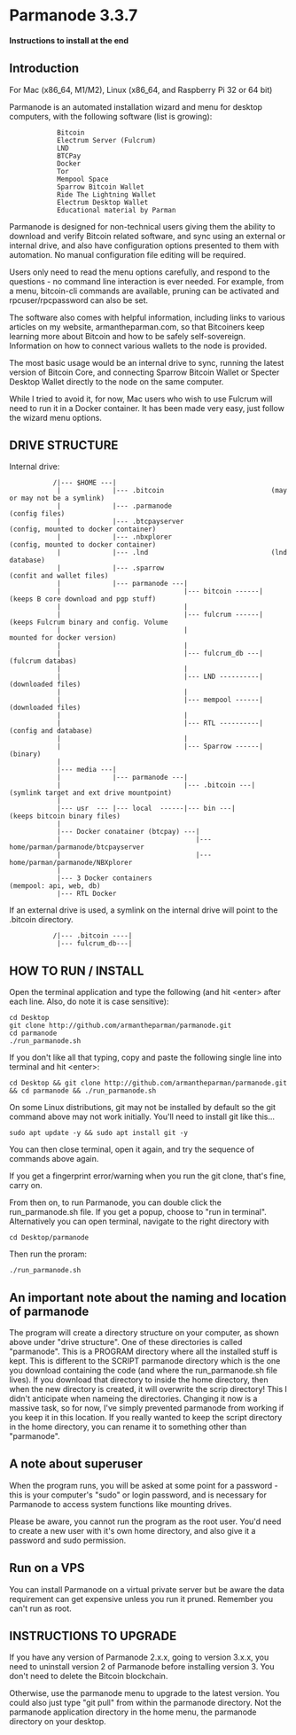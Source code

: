 # Parmanode 3.3.7

#### Instructions to install at the end

## Introduction

For Mac (x86_64, M1/M2), Linux (x86_64, and Raspberry Pi 32 or 64 bit)

Parmanode is an automated installation wizard and menu for desktop
computers, with the following software (list is growing):

                Bitcoin
                Electrum Server (Fulcrum)
                LND
                BTCPay 
                Docker
                Tor
                Mempool Space
                Sparrow Bitcoin Wallet
                Ride The Lightning Wallet
                Electrum Desktop Wallet
                Educational material by Parman

Parmanode is designed for non-technical users giving them the ability to 
download and verify Bitcoin related software, and sync using an external 
or internal drive, and also have configuration options presented to them
with automation. No manual configuration file editing will be required.

Users only need to read the menu options carefully, and respond to
the questions - no command line interaction is ever needed. For example, 
from a menu, bitcoin-cli commands are available, pruning can be activated 
and rpcuser/rpcpassword can also be set.

The software also comes with helpful information, including links to various
articles on my website, armantheparman.com, so that Bitcoiners keep learning
more about Bitcoin and how to be safely self-sovereign. Information on how 
to connect various wallets to the node is provided.

The most basic usage would be an internal drive to sync, running the latest
version of Bitcoin Core, and connecting Sparrow Bitcoin Wallet or Specter
Desktop Wallet directly to the node on the same computer.

While I tried to avoid it, for now, Mac users who wish to use Fulcrum will
need to run it in a Docker container. It has been made very easy, just 
follow the wizard menu options.

## DRIVE STRUCTURE 

Internal drive:
               
               /|--- $HOME ---|
                |             |--- .bitcoin                           (may or may not be a symlink)
                |             |--- .parmanode                         (config files)
                |             |--- .btcpayserver                      (config, mounted to docker container) 
                |             |--- .nbxplorer                         (config, mounted to docker container)
                |             |--- .lnd                               (lnd database)                          
                |             |--- .sparrow                           (confit and wallet files)
                |             |--- parmanode ---|
                |                               |--- bitcoin ------|  (keeps B core download and pgp stuff)
                |                               |
                |                               |--- fulcrum ------|  (keeps Fulcrum binary and config. Volume
                |                               |                      mounted for docker version)
                |                               |
                |                               |--- fulcrum_db ---|  (fulcrum databas)
                |                               |
                |                               |--- LND ----------|  (downloaded files) 
                |                               |
                |                               |--- mempool ------|  (downloaded files)
                |                               |                                        
                |                               |--- RTL ----------|  (config and database)
                |                               |                                        
                |                               |--- Sparrow ------|  (binary)
                |                               
                |--- media ---|
                |             |--- parmanode ---|                  
                |                               |--- .bitcoin ---|    (symlink target and ext drive mountpoint)
                |           
                |--- usr  --- |--- local  ------|--- bin ---|         (keeps bitcoin binary files)
                |
                |--- Docker conatainer (btcpay) ---|
                |                                  |---home/parman/parmanode/btcpayserver
                |                                  |---home/parman/parmanode/NBXplorer
                |                                                  
                |--- 3 Docker containers                              (mempool: api, web, db)
                |--- RTL Docker 

If an external drive is used, a symlink on the internal drive will point to the .bitcoin directory.

               /|--- .bitcoin ----|
                |--- fulcrum_db---|

## HOW TO RUN / INSTALL

Open the terminal application and type the following (and hit \<enter\> after each line.
Also, do note it is case sensitive):

    cd Desktop
    git clone http://github.com/armantheparman/parmanode.git
    cd parmanode
    ./run_parmanode.sh

If you don't like all that typing, copy and paste the following single line into terminal
and hit \<enter\>:

    cd Desktop && git clone http://github.com/armantheparman/parmanode.git && cd parmanode && ./run_parmanode.sh

On some Linux distributions, git may not be installed by default so the git command above may not work
initially. You'll need to install git like this...

    sudo apt update -y && sudo apt install git -y

You can then close terminal, open it again, and try the sequence of commands above again.

If you get a fingerprint error/warning when you run the git clone, that's fine, carry on.

From then on, to run Parmanode, you can double click the run_parmanode.sh file. If you
get a popup, choose to "run in terminal". Alternatively you can open terminal, navigate to
the right directory with 
    
    cd Desktop/parmanode

Then run the proram:

    ./run_parmanode.sh


## An important note about the naming and location of parmanode

The program will create a directory structure on your computer, as shown above under
"drive structure". One of these directories is called "parmanode". This is a PROGRAM
directory where all the installed stuff is kept. This is different to the SCRIPT 
parmanode directory which is the one you download containing the code (and where the
run_parmanode.sh file lives). If you download that directory to inside the home directory, 
then when the new directory is created, it will overwrite the scrip directory! This I 
didn't anticipate when nameing the directories. Changing it now is a massive task, so 
for now, I've simply prevented parmanode from working if you keep it in this location. 
If you really wanted to keep the script directory in the home directory, you can rename
it to something other than "parmanode". 

## A note about superuser

When the program runs, you will be asked at some point for a password - this is your 
computer's "sudo" or login password, and is necessary for Parmanode to access system 
functions like mounting drives.

Please be aware, you cannot run the program as the root user. You'd need to create a new
user with it's own home directory, and also give it a password and sudo permission.

## Run on a VPS

You can install Parmanode on a virtual private server but be aware the data requirement
can get expensive unless you run it pruned. Remember you can't run as root.
 

## INSTRUCTIONS TO UPGRADE

If you have any version of Parmanode 2.x.x, going to version 3.x.x, you need to uninstall 
version 2 of Parmanode before installing version 3. You don't need to delete the Bitcoin 
blockchain.

Otherwise, use the parmanode menu to upgrade to the latest version.
You could also just type "git pull" from within the parmanode directory. Not the parmanode
application directory in the home menu, the parmanode directory on your desktop.
 
